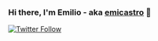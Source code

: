 ### Hi there, I'm Emilio - aka [emicastro][website] 👋

[![Twitter Follow](https://img.shields.io/twitter/follow/emicastroo?color=1DA1F2&logo=twitter&style=for-the-badge)](https://twitter.com/intent/follow?original_referer=https%3A%2F%2Fgithub.com%2FcodeSTACKr&screen_name=emicastro)

[website]:[https://www.emicastro.com](https://www.emicastro.com/)
